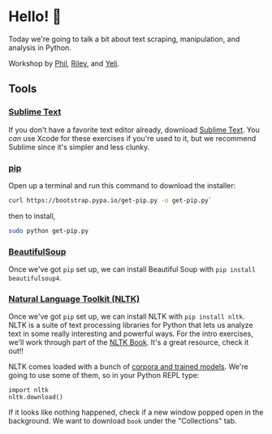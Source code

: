 # Hello! 👻

Today we're going to talk a bit about text scraping, manipulation, and analysis in Python.

Workshop by [Phil](https://github.com/uniphil), [Riley](https://github.com/rileyjshaw), and [Yeli](https://github.com/oa495).

## Tools

### [Sublime Text](https://www.sublimetext.com/)

If you don't have a favorite text editor already, download [Sublime Text](https://www.sublimetext.com/). You _can_ use Xcode for these exercises if you're used to it, but we recommend Sublime since it's simpler and less clunky.

### [pip](https://pip.pypa.io/en/stable/installing/)

Open up a terminal and run this command to download the installer:

```bash
curl https://bootstrap.pypa.io/get-pip.py -o get-pip.py`
```

then to install,

```bash
sudo python get-pip.py
```

### [BeautifulSoup](https://www.crummy.com/software/BeautifulSoup/)

Once we've got `pip` set up, we can install Beautiful Soup with `pip install beautifulsoup4`.

### [Natural Language Toolkit (NLTK)](http://www.nltk.org/)

Once we've got `pip` set up, we can install NLTK with `pip install nltk`. NLTK is a suite of text processing libraries for Python that lets us analyze text in some really interesting and powerful ways. For the intro exercises, we'll work through part of the [NLTK Book](http://www.nltk.org/book/). It's a great resource, check it out!!

NLTK comes loaded with a bunch of [corpora and trained models](http://www.nltk.org/nltk_data/). We're going to use some of them, so in your Python REPL type:

```
import nltk
nltk.download()
```

If it looks like nothing happened, check if a new window popped open in the background. We want to download `book` under the "Collections" tab.
